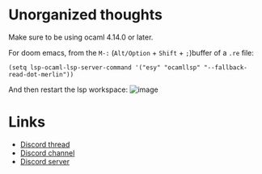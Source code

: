 # Unorganized thoughts

Make sure to be using ocaml 4.14.0 or later.

For doom emacs, from the `M-:` (`Alt/Option` + `Shift` + `;`)buffer of a `.re` file:
```Lisp
(setq lsp-ocaml-lsp-server-command '("esy" "ocamllsp" "--fallback-read-dot-merlin"))
```

And then restart the lsp workspace:
![image](https://user-images.githubusercontent.com/5068415/194715829-056bc931-7b7d-477f-b728-be876b2a66a8.png)


# Links
- [Discord thread](https://discord.com/channels/235176658175262720/1010255043397693500)
- [Discord channel](https://discord.com/channels/235176658175262720/825155604641218580)
- [Discord server](https://discord.gg/reasonml)
